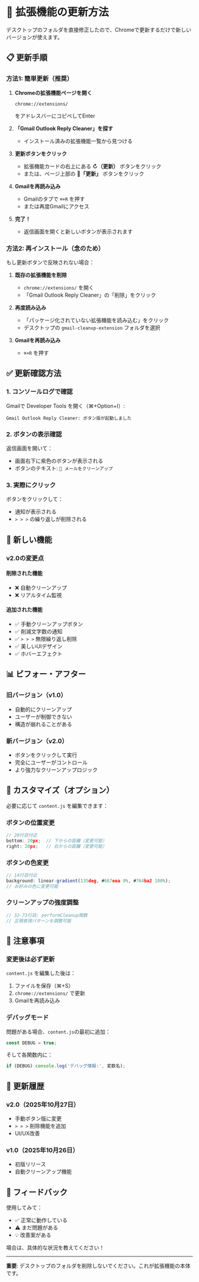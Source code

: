 # 🔄 拡張機能の更新方法

デスクトップのフォルダを直接修正したので、Chromeで更新するだけで新しいバージョンが使えます。

## 📋 更新手順

### 方法1: 簡単更新（推奨）

1. **Chromeの拡張機能ページを開く**
   ```
   chrome://extensions/
   ```
   をアドレスバーにコピペしてEnter

2. **「Gmail Outlook Reply Cleaner」を探す**
   - インストール済みの拡張機能一覧から見つける

3. **更新ボタンをクリック**
   - 拡張機能カードの右上にある **↻（更新）** ボタンをクリック
   - または、ページ上部の **🔄「更新」** ボタンをクリック

4. **Gmailを再読み込み**
   - Gmailのタブで `⌘+R` を押す
   - または再度Gmailにアクセス

5. **完了！**
   - 返信画面を開くと新しいボタンが表示されます

### 方法2: 再インストール（念のため）

もし更新ボタンで反映されない場合：

1. **既存の拡張機能を削除**
   - `chrome://extensions/` を開く
   - 「Gmail Outlook Reply Cleaner」の「削除」をクリック

2. **再度読み込み**
   - 「パッケージ化されていない拡張機能を読み込む」をクリック
   - デスクトップの `gmail-cleanup-extension` フォルダを選択

3. **Gmailを再読み込み**
   - `⌘+R` を押す

## ✅ 更新確認方法

### 1. コンソールログで確認

Gmailで Developer Tools を開く（⌘+Option+I）:
```
Gmail Outlook Reply Cleaner: ボタン版が起動しました
```

### 2. ボタンの表示確認

返信画面を開いて：
- 画面右下に紫色のボタンが表示される
- ボタンのテキスト: `🧹 メールをクリーンアップ`

### 3. 実際にクリック

ボタンをクリックして：
- 通知が表示される
- `> > >` の繰り返しが削除される

## 🎨 新しい機能

### v2.0の変更点

#### 削除された機能
- ❌ 自動クリーンアップ
- ❌ リアルタイム監視

#### 追加された機能
- ✅ 手動クリーンアップボタン
- ✅ 削減文字数の通知
- ✅ `> > >` 無限繰り返し削除
- ✅ 美しいUIデザイン
- ✅ ホバーエフェクト

## 📊 ビフォー・アフター

### 旧バージョン（v1.0）
- 自動的にクリーンアップ
- ユーザーが制御できない
- 構造が崩れることがある

### 新バージョン（v2.0）
- ボタンをクリックして実行
- 完全にユーザーがコントロール
- より強力なクリーンアップロジック

## 🔧 カスタマイズ（オプション）

必要に応じて `content.js` を編集できます：

### ボタンの位置変更

```javascript
// 20行目付近
bottom: 20px;  // 下からの距離（変更可能）
right: 20px;   // 右からの距離（変更可能）
```

### ボタンの色変更

```javascript
// 14行目付近
background: linear-gradient(135deg, #667eea 0%, #764ba2 100%);
// お好みの色に変更可能
```

### クリーンアップの強度調整

```javascript
// 32-73行目: performCleanup関数
// 正規表現パターンを調整可能
```

## 🚨 注意事項

### 変更後は必ず更新

`content.js` を編集した後は：
1. ファイルを保存（⌘+S）
2. `chrome://extensions/` で更新
3. Gmailを再読み込み

### デバッグモード

問題がある場合、`content.js`の最初に追加：
```javascript
const DEBUG = true;
```

そして各関数内に：
```javascript
if (DEBUG) console.log('デバッグ情報:', 変数名);
```

## 📝 更新履歴

### v2.0（2025年10月27日）
- 手動ボタン版に変更
- `> > >` 削除機能を追加
- UI/UX改善

### v1.0（2025年10月26日）
- 初版リリース
- 自動クリーンアップ機能

## 💬 フィードバック

使用してみて：
- ✅ 正常に動作している
- ⚠️ まだ問題がある
- 💡 改善案がある

場合は、具体的な状況を教えてください！

---

**重要**: デスクトップのフォルダを削除しないでください。これが拡張機能の本体です。

